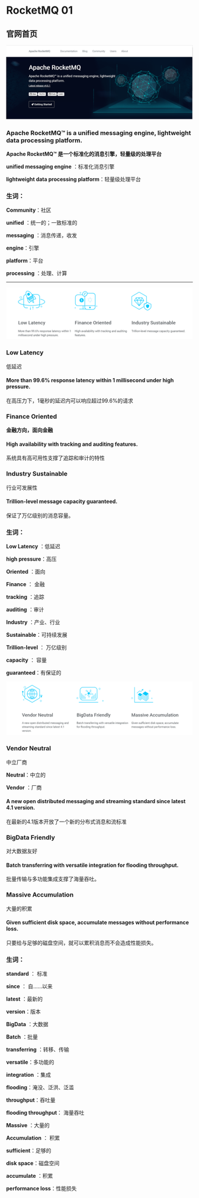 # RocketMQ 01

## 官网首页

![image-20200215171912689](images/image-20200215171912689.png)

### Apache RocketMQ™ is a unified messaging engine, lightweight data processing platform.

**Apache RocketMQ™  是一个标准化的消息引擎，轻量级的处理平台**

**unified messaging engine** ：标准化消息引擎

**lightweight data processing platform**：轻量级处理平台



### 生词：

**Community**：社区

**unified** ：统一的；一致标准的

**messaging** ：消息传递，收发

**engine**：引擎

**platform**：平台

**processing** ：处理、计算

---

![image-20200215172431390](images/image-20200215172431390.png)

### Low Latency

低延迟

#### More than 99.6% response latency within 1 millisecond under high pressure.

在高压力下，1毫秒的延迟内可以响应超过99.6%的请求

### Finance Oriented

**金融方向，面向金融**

#### High availability with tracking and auditing features.

系统具有高可用性支撑了追踪和审计的特性

### Industry Sustainable

行业可发展性

#### Trillion-level message capacity guaranteed.

保证了万亿级别的消息容量。



### 生词：

**Low Latency** ：低延迟

**high pressure**：高压

**Oriented** ：面向

**Finance** ： 金融

**tracking** ：追踪

**auditing** ：审计

**Industry** ：产业、行业

**Sustainable**：可持续发展

**Trillion-level** ： 万亿级别

**capacity** ： 容量

**guaranteed**：有保证的

![image-20200215173901680](images/image-20200215173901680.png)

### Vendor Neutral

中立厂商

**Neutral**：中立的

**Vendor** ：厂商

#### A new open distributed messaging and streaming standard since latest 4.1 version.

在最新的4.1版本开放了一个新的分布式消息和流标准

### BigData Friendly

对大数据友好

#### Batch transferring with versatile integration for flooding throughput.

批量传输与多功能集成支撑了海量吞吐。

### Massive Accumulation

大量的积累

#### Given sufficient disk space, accumulate messages without performance loss.

只要给与足够的磁盘空间，就可以累积消息而不会造成性能损失。



### 生词：

**standard** ： 标准

**since** ： 自……以来

**latest** ：最新的

**version**：版本

**BigData** ：大数据

**Batch** ：批量

**transferring** ：转移、传输

**versatile**：多功能的

**integration** ：集成

**flooding**：淹没、泛洪、泛滥

**throughput**：吞吐量

**flooding throughput**： 海量吞吐

**Massive** ：大量的

**Accumulation** ： 积累

**sufficient**：足够的

**disk space**：磁盘空间

**accumulate** ：积累

**performance loss**：性能损失